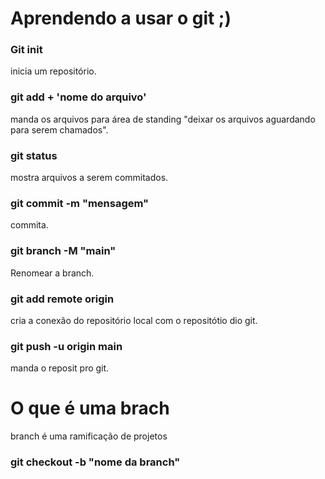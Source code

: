 <h1>Aprendendo a usar o git ;)</h1>


<h3>Git init</h3> inicia um repositório.

<h3>git add + 'nome do arquivo'</h3> manda os arquivos para área de standing "deixar os arquivos aguardando para serem chamados".

<h3>git status</h3> mostra arquivos a serem commitados.

<h3>git commit -m "mensagem"</h3> commita.

<h3>git branch -M "main"</h3> Renomear a branch.

<h3>git add remote origin</h3> cria a conexão do repositório local com o repositótio dio git.

<h3>git push -u origin main</h3> manda o reposit pro git.


<h1>O que é uma brach</h1>
    branch é uma ramificação de projetos

<h3>git checkout -b "nome da branch"</h3>